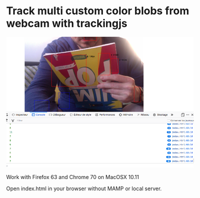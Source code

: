 # Track multi custom color blobs from webcam with trackingjs

<img src="https://raw.githubusercontent.com/JulienDrochon/-A_Students-Projects/master/2018-2019_Gwenael/screenshot%2024.png" />

Work with Firefox 63 and Chrome 70 on MacOSX 10.11

Open index.html in your browser without MAMP or local server.

